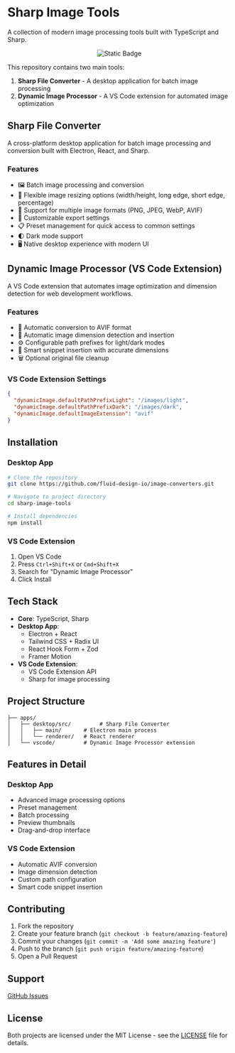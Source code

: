 # Sharp Image Tools

A collection of modern image processing tools built with TypeScript and Sharp.

<div align="center">

![Static Badge](https://img.shields.io/badge/License-MIT-blue)

</div>

This repository contains two main tools:

1. **Sharp File Converter** - A desktop application for batch image processing
2. **Dynamic Image Processor** - A VS Code extension for automated image optimization

## Sharp File Converter

A cross-platform desktop application for batch image processing and conversion built with Electron, React, and Sharp.

### Features

- 🖼️ Batch image processing and conversion
- 📐 Flexible image resizing options (width/height, long edge, short edge, percentage)
- 🎨 Support for multiple image formats (PNG, JPEG, WebP, AVIF)
- 💾 Customizable export settings
- 📋 Preset management for quick access to common settings
- 🌓 Dark mode support
- 🖥️ Native desktop experience with modern UI

## Dynamic Image Processor (VS Code Extension)

A VS Code extension that automates image optimization and dimension detection for web development workflows.

### Features

- 🔄 Automatic conversion to AVIF format
- 📏 Automatic image dimension detection and insertion
- ⚙️ Configurable path prefixes for light/dark modes
- 🎯 Smart snippet insertion with accurate dimensions
- 🗑️ Optional original file cleanup

### VS Code Extension Settings

```json
{
  "dynamicImage.defaultPathPrefixLight": "/images/light",
  "dynamicImage.defaultPathPrefixDark": "/images/dark",
  "dynamicImage.defaultImageExtension": "avif"
}
```

## Installation

### Desktop App

```bash
# Clone the repository
git clone https://github.com/fluid-design-io/image-converters.git

# Navigate to project directory
cd sharp-image-tools

# Install dependencies
npm install
```

### VS Code Extension

1. Open VS Code
2. Press `Ctrl+Shift+X` or `Cmd+Shift+X`
3. Search for "Dynamic Image Processor"
4. Click Install

## Tech Stack

- **Core**: TypeScript, Sharp
- **Desktop App**:
  - Electron + React
  - Tailwind CSS + Radix UI
  - React Hook Form + Zod
  - Framer Motion
- **VS Code Extension**:
  - VS Code Extension API
  - Sharp for image processing

## Project Structure

```
├── apps/
│   ├── desktop/src/         # Sharp File Converter
│   │   ├── main/       # Electron main process
│   │   └── renderer/   # React renderer
│   └── vscode/         # Dynamic Image Processor extension
```

## Features in Detail

### Desktop App

- Advanced image processing options
- Preset management
- Batch processing
- Preview thumbnails
- Drag-and-drop interface

### VS Code Extension

- Automatic AVIF conversion
- Image dimension detection
- Custom path configuration
- Smart code snippet insertion

## Contributing

1. Fork the repository
2. Create your feature branch (`git checkout -b feature/amazing-feature`)
3. Commit your changes (`git commit -m 'Add some amazing feature'`)
4. Push to the branch (`git push origin feature/amazing-feature`)
5. Open a Pull Request

## Support

[GitHub Issues](https://github.com/fluid-design-io/image-converters/issues)

## License

Both projects are licensed under the MIT License - see the [LICENSE](LICENSE) file for details.
